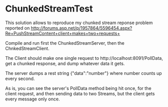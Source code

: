ChunkedStreamTest
=================
This solution allows to reproduce my chunked stream reponse problem reported on http://forums.asp.net/p/1957864/5596454.aspx?Re+PushStreamContent+client+makes+two+requests+

Compile and run first the ChunkedStreamServer, then the ChnkedStreamClient.

The Client should make one single request to http://localhost:8091/PollData, get a chunked response, and dump whatever data it gets.

The server dumps a rest string {"data":"number"} where number counts up every second.

As is, you can see the server's PollData method being hit once, for the client request, and then sending data to two Streams, but the client gets every message only once.
